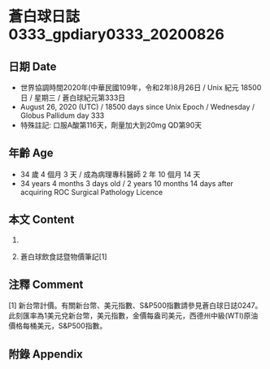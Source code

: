 [_metadata_:encoding]: - "utf-8"
[_metadata_:language]: - "zh-Hant-TW"
[_metadata_:fileformat]: - "markdown"
[_metadata_:MIME_type]: - "text/plain"
[_metadata_:markdown_version]: - "commonmark version 0.29"
[_metadata_:markdown_spec]: - "https://spec.commonmark.org/0.29/"

# 蒼白球日誌0333_gpdiary0333_20200826 #

## 日期 Date ##

* 世界協調時間2020年(中華民國109年，令和2年)8月26日 / Unix 紀元 18500 日 / 星期三 / 蒼白球紀元第333日
* August 26, 2020 (UTC) / 18500 days since Unix Epoch / Wednesday / Globus Pallidum day 333
* 特殊註記: 口服A酸第116天，劑量加大到20mg QD第90天

## 年齡 Age ##

* 34 歲 4 個月 3 天 / 成為病理專科醫師 2 年 10 個月 14 天
* 34 years 4 months 3 days old / 2 years 10 months 14 days after acquiring ROC Surgical Pathology Licence

## 本文 Content ##

1. 

    
2. 蒼白球飲食誌暨物價筆記[1]

    

## 注釋 Comment ##

[1] 新台幣計價。有關新台幣、美元指數、S&P500指數請參見蒼白球日誌0247。此刻匯率為1美元兌新台幣，美元指數，金價每盎司美元，西德州中級(WTI)原油價格每桶美元，S&P500指數。



## 附錄 Appendix ##

